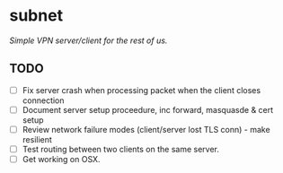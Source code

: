 
# subnet

_Simple VPN server/client for the rest of us._

## TODO

 - [ ] Fix server crash when processing packet when the client closes connection
 - [ ] Document server setup proceedure, inc forward, masquasde & cert setup
 - [ ] Review network failure modes (client/server lost TLS conn) - make resilient
 - [ ] Test routing between two clients on the same server.
 - [ ] Get working on OSX.
